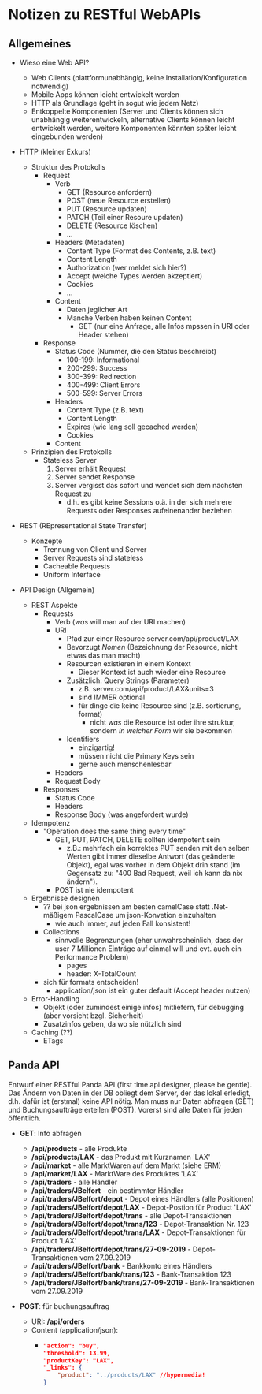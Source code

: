 # Notizen zu RESTful WebAPIs
## Allgemeines
* Wieso eine Web API?
  * Web Clients (plattformunabhängig, keine Installation/Konfiguration notwendig)
  * Mobile Apps können leicht entwickelt werden
  * HTTP als Grundlage (geht in sogut wie jedem Netz)
  * Entkoppelte Komponenten (Server und Clients können sich unabhängig weiterentwickeln, alternative Clients können leicht entwickelt werden, weitere Komponenten könnten später leicht eingebunden werden)

* HTTP (kleiner Exkurs)
  * Struktur des Protokolls
    * Request
      * Verb
        * GET (Resource anfordern)
        * POST (neue Resource erstellen)
        * PUT (Resource updaten)
        * PATCH (Teil einer Resoure updaten)
        * DELETE (Resource löschen)
        * ...
      * Headers (Metadaten)
        * Content Type (Format des Contents, z.B. text)
        * Content Length
        * Authorization (wer meldet sich hier?)
        * Accept (welche Types werden akzeptiert)
        * Cookies
        * ...
      * Content
        * Daten jeglicher Art
        * Manche Verben haben keinen Content
          * GET (nur eine Anfrage, alle Infos mpssen in URI oder Header stehen)
    * Response
      * Status Code (Nummer, die den Status beschreibt)
        * 100-199: Informational
        * 200-299: Success
        * 300-399: Redirection
        * 400-499: Client Errors
        * 500-599: Server Errors
      * Headers
        * Content Type (z.B. text)
        * Content Length
        * Expires (wie lang soll gecached werden)
        * Cookies
      * Content
  * Prinzipien des Protokolls
    * Stateless Server
      1. Server erhält Request
      2. Server sendet Response
      3. Server vergisst das sofort und wendet sich dem nächsten Request zu
         * d.h. es gibt keine Sessions o.ä. in der sich mehrere Requests oder Responses aufeinenander beziehen

* REST (REpresentational State Transfer)
  * Konzepte
    * Trennung von Client und Server
    * Server Requests sind stateless
    * Cacheable Requests
    * Uniform Interface

* API Design (Allgemein)
  * REST Aspekte
    * Requests
      * Verb (_was_ will man auf der URI machen)
      * URI
        * Pfad zur einer Resource server.com/api/product/LAX
        * Bevorzugt _Nomen_ (Bezeichnung der Resource, nicht etwas das man macht)
        * Resourcen existieren in einem Kontext
          * Dieser Kontext ist auch wieder eine Resource
        * Zusätzlich: Query Strings (Parameter)
          * z.B. server.com/api/product/LAX&units=3
          * sind IMMER optional
          * für dinge die keine Resource sind (z.B. sortierung, format)
            * nicht _was_ die Resource ist oder ihre struktur, sondern _in welcher Form_ wir sie bekommen
        * Identifiers
          * einzigartig!
          * müssen nicht die Primary Keys sein
          * gerne auch menschenlesbar
      * Headers
      * Request Body
    * Responses
      * Status Code
      * Headers
      * Response Body (was angefordert wurde)
  * Idempotenz
    * "Operation does the same thing every time"
      * GET, PUT, PATCH, DELETE sollten idempotent sein
        * z.B.: mehrfach ein korrektes PUT senden mit den selben Werten gibt immer dieselbe Antwort (das geänderte Objekt), egal was vorher in dem Objekt drin stand (im Gegensatz zu: "400 Bad Request, weil ich kann da nix ändern").
      * POST ist nie idempotent
  * Ergebnisse designen
    * ?? bei json ergebnissen am besten camelCase statt .Net-mäßigem PascalCase um json-Konvetion einzuhalten
      * wie auch immer, auf jeden Fall konsistent!
    * Collections
      * sinnvolle Begrenzungen (eher unwahrscheinlich, dass der user 7 Millionen Einträge auf einmal will und evt. auch ein Performance Problem)
        * pages
        * header: X-TotalCount
    * sich für formats entscheiden!
      * application/json ist ein guter default (Accept header nutzen)
  * Error-Handling
    * Objekt (oder zumindest einige infos) mitliefern, für debugging (aber vorsicht bzgl. Sicherheit)
    * Zusatzinfos geben, da wo sie nützlich sind
  * Caching (??)
    * ETags



## Panda API
Entwurf einer RESTful Panda API (first time api designer, please be gentle). Das Ändern von Daten in der DB obliegt dem Server, der das lokal erledigt, d.h. dafür ist (erstmal) keine API nötig.
Man muss nur Daten abfragen (GET) und Buchungsaufträge erteilen (POST). Vorerst sind alle Daten für jeden öffentlich.

* __GET__: Info abfragen
  * __/api/products__ - alle Produkte
  * __/api/products/LAX__ - das Produkt mit Kurznamen 'LAX'
  * __/api/market__ - alle MarktWaren auf dem Markt (siehe ERM)
  * __/api/market/LAX__ - MarktWare des Produktes 'LAX'
  * __/api/traders__ - alle Händler
  * __/api/traders/JBelfort__ - ein bestimmter Händler
  * __/api/traders/JBelfort/depot__ - Depot eines Händlers (alle Positionen)
  * __/api/traders/JBelfort/depot/LAX__ - Depot-Postion für Product 'LAX'
  * __/api/traders/JBelfort/depot/trans__ - alle Depot-Transaktionen
  * __/api/traders/JBelfort/depot/trans/123__ - Depot-Transaktion Nr. 123
  * __/api/traders/JBelfort/depot/trans/LAX__ - Depot-Transaktionen für Product 'LAX'
  * __/api/traders/JBelfort/depot/trans/27-09-2019__ - Depot-Transaktionen vom 27.09.2019
  * __/api/traders/JBelfort/bank__ - Bankkonto eines Händlers
  * __/api/traders/JBelfort/bank/trans/123__ - Bank-Transaktion 123
  * __/api/traders/JBelfort/bank/trans/27-09-2019__ - Bank-Transaktionen vom 27.09.2019

* __POST__: für buchungsauftrag 
  * URI: __/api/orders__
  * Content (application/json):
    * ```json
      "action": "buy",
      "threshold": 13.99,
      "productKey": "LAX",
      "_links": {
          "product": "../products/LAX" //hypermedia!
      }
      ```
